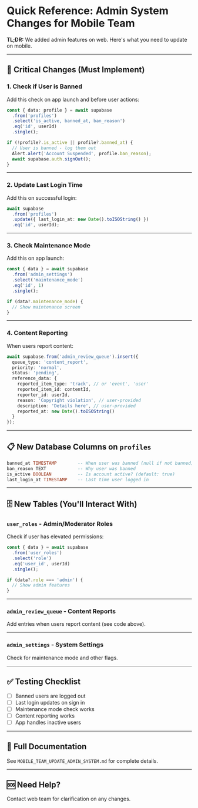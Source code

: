 # Quick Reference: Admin System Changes for Mobile Team

**TL;DR:** We added admin features on web. Here's what you need to update on mobile.

---

## 🚨 Critical Changes (Must Implement)

### 1. Check if User is Banned
Add this check on app launch and before user actions:

```typescript
const { data: profile } = await supabase
  .from('profiles')
  .select('is_active, banned_at, ban_reason')
  .eq('id', userId)
  .single();

if (!profile?.is_active || profile?.banned_at) {
  // User is banned - log them out
  Alert.alert('Account Suspended', profile.ban_reason);
  await supabase.auth.signOut();
}
```

---

### 2. Update Last Login Time
Add this on successful login:

```typescript
await supabase
  .from('profiles')
  .update({ last_login_at: new Date().toISOString() })
  .eq('id', userId);
```

---

### 3. Check Maintenance Mode
Add this on app launch:

```typescript
const { data } = await supabase
  .from('admin_settings')
  .select('maintenance_mode')
  .eq('id', 1)
  .single();

if (data?.maintenance_mode) {
  // Show maintenance screen
}
```

---

### 4. Content Reporting
When users report content:

```typescript
await supabase.from('admin_review_queue').insert({
  queue_type: 'content_report',
  priority: 'normal',
  status: 'pending',
  reference_data: {
    reported_item_type: 'track', // or 'event', 'user'
    reported_item_id: contentId,
    reporter_id: userId,
    reason: 'Copyright violation', // user-provided
    description: 'Details here', // user-provided
    reported_at: new Date().toISOString()
  }
});
```

---

## 📋 New Database Columns on `profiles`

```sql
banned_at TIMESTAMP        -- When user was banned (null if not banned)
ban_reason TEXT            -- Why user was banned
is_active BOOLEAN          -- Is account active? (default: true)
last_login_at TIMESTAMP    -- Last time user logged in
```

---

## 🗄️ New Tables (You'll Interact With)

### `user_roles` - Admin/Moderator Roles
Check if user has elevated permissions:
```typescript
const { data } = await supabase
  .from('user_roles')
  .select('role')
  .eq('user_id', userId)
  .single();

if (data?.role === 'admin') {
  // Show admin features
}
```

---

### `admin_review_queue` - Content Reports
Add entries when users report content (see code above).

---

### `admin_settings` - System Settings
Check for maintenance mode and other flags.

---

## ✅ Testing Checklist

- [ ] Banned users are logged out
- [ ] Last login updates on sign in
- [ ] Maintenance mode check works
- [ ] Content reporting works
- [ ] App handles inactive users

---

## 📄 Full Documentation

See `MOBILE_TEAM_UPDATE_ADMIN_SYSTEM.md` for complete details.

---

## 🆘 Need Help?

Contact web team for clarification on any changes.

